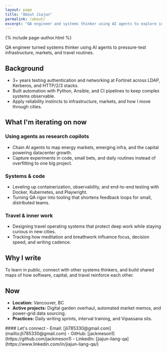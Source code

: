 ```yaml
---
layout: page
title: "About Jiajun"
permalink: /about/
excerpt: "QA engineer and systems thinker using AI agents to explore infrastructure, markets, and travel routines."
---
```


{% include page-author.html %}

<p class="lead">QA engineer turned systems thinker using AI agents to pressure-test infrastructure, markets, and travel routines.</p>

## Background

- 3+ years testing authentication and networking at Fortinet across LDAP, Kerberos, and HTTP/2/3 stacks.
- Built automation with Python, Ansible, and CI pipelines to keep complex systems observable.
- Apply reliability instincts to infrastructure, markets, and how I move through cities.

## What I'm iterating on now

### Using agents as research copilots

- Chain AI agents to map energy markets, emerging infra, and the capital powering datacenter growth.
- Capture experiments in code, small bets, and daily routines instead of overfitting to one big project.

### Systems & code

- Leveling up containerization, observability, and end-to-end testing with Docker, Kubernetes, and Playwright.
- Turning QA rigor into tooling that shortens feedback loops for small, distributed teams.

### Travel & inner work

- Designing travel operating systems that protect deep work while staying curious in new cities.
- Tracking how meditation and breathwork influence focus, decision speed, and writing cadence.

## Why I write

To learn in public, connect with other systems thinkers, and build shared maps of how software, capital, and travel reinforce each other.

## Now

- **Location:** Vancouver, BC
- **Active projects:** Digital garden overhaul, automated market memos, and power-grid data sourcing.
- **Practices:** Daily writing sprints, interval training, and Vipassana sits.

<div class="notice notice--primary" markdown="1">
#### Let's connect
- Email: [jli785330@gmail.com](mailto:jli785330@gmail.com)
- GitHub: [jackmeson1](https://github.com/jackmeson1)
- LinkedIn: [jiajun-liang-qa](https://www.linkedin.com/in/jiajun-liang-qa/)
</div>
